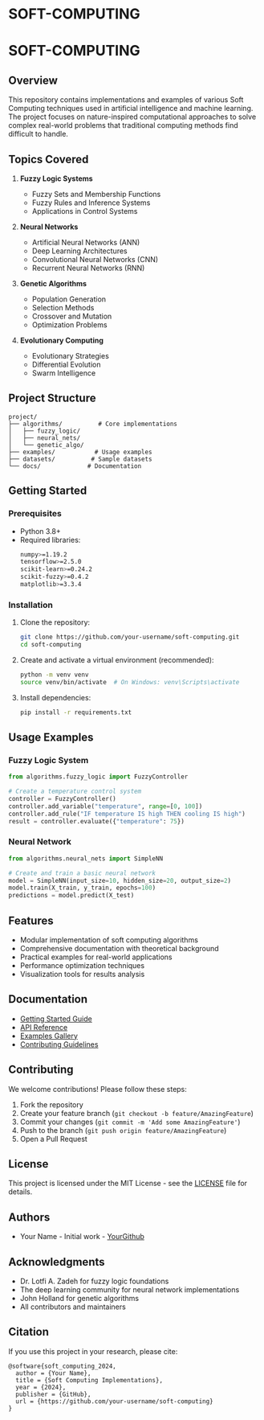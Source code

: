 # SOFT-COMPUTING
# SOFT-COMPUTING

## Overview
This repository contains implementations and examples of various Soft Computing techniques used in artificial intelligence and machine learning. The project focuses on nature-inspired computational approaches to solve complex real-world problems that traditional computing methods find difficult to handle.

## Topics Covered
1. **Fuzzy Logic Systems**
   - Fuzzy Sets and Membership Functions
   - Fuzzy Rules and Inference Systems
   - Applications in Control Systems

2. **Neural Networks**
   - Artificial Neural Networks (ANN)
   - Deep Learning Architectures
   - Convolutional Neural Networks (CNN)
   - Recurrent Neural Networks (RNN)

3. **Genetic Algorithms**
   - Population Generation
   - Selection Methods
   - Crossover and Mutation
   - Optimization Problems

4. **Evolutionary Computing**
   - Evolutionary Strategies
   - Differential Evolution
   - Swarm Intelligence

## Project Structure
```
project/
├── algorithms/          # Core implementations
│   ├── fuzzy_logic/
│   ├── neural_nets/
│   └── genetic_algo/
├── examples/           # Usage examples
├── datasets/          # Sample datasets
└── docs/             # Documentation
```

## Getting Started

### Prerequisites
- Python 3.8+
- Required libraries:
  ```bash
  numpy>=1.19.2
  tensorflow>=2.5.0
  scikit-learn>=0.24.2
  scikit-fuzzy>=0.4.2
  matplotlib>=3.3.4
  ```

### Installation
1. Clone the repository:
   ```bash
   git clone https://github.com/your-username/soft-computing.git
   cd soft-computing
   ```

2. Create and activate a virtual environment (recommended):
   ```bash
   python -m venv venv
   source venv/bin/activate  # On Windows: venv\Scripts\activate
   ```

3. Install dependencies:
   ```bash
   pip install -r requirements.txt
   ```

## Usage Examples

### Fuzzy Logic System
```python
from algorithms.fuzzy_logic import FuzzyController

# Create a temperature control system
controller = FuzzyController()
controller.add_variable("temperature", range=[0, 100])
controller.add_rule("IF temperature IS high THEN cooling IS high")
result = controller.evaluate({"temperature": 75})
```

### Neural Network
```python
from algorithms.neural_nets import SimpleNN

# Create and train a basic neural network
model = SimpleNN(input_size=10, hidden_size=20, output_size=2)
model.train(X_train, y_train, epochs=100)
predictions = model.predict(X_test)
```

## Features
- Modular implementation of soft computing algorithms
- Comprehensive documentation with theoretical background
- Practical examples for real-world applications
- Performance optimization techniques
- Visualization tools for results analysis

## Documentation
- [Getting Started Guide](docs/getting_started.md)
- [API Reference](docs/api_reference.md)
- [Examples Gallery](docs/examples.md)
- [Contributing Guidelines](docs/contributing.md)

## Contributing
We welcome contributions! Please follow these steps:

1. Fork the repository
2. Create your feature branch (`git checkout -b feature/AmazingFeature`)
3. Commit your changes (`git commit -m 'Add some AmazingFeature'`)
4. Push to the branch (`git push origin feature/AmazingFeature`)
5. Open a Pull Request

## License
This project is licensed under the MIT License - see the [LICENSE](LICENSE) file for details.

## Authors
- Your Name - Initial work - [YourGithub](https://github.com/yourusername)

## Acknowledgments
- Dr. Lotfi A. Zadeh for fuzzy logic foundations
- The deep learning community for neural network implementations
- John Holland for genetic algorithms
- All contributors and maintainers

## Citation
If you use this project in your research, please cite:
```
@software{soft_computing_2024,
  author = {Your Name},
  title = {Soft Computing Implementations},
  year = {2024},
  publisher = {GitHub},
  url = {https://github.com/your-username/soft-computing}
}
```
